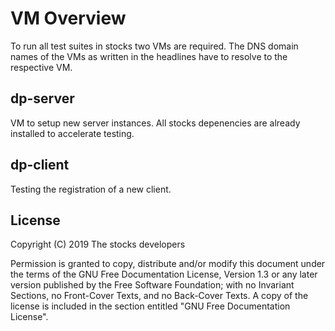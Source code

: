 # VM Overview

To run all test suites in stocks two VMs are required. The DNS domain names of
the VMs as written in the headlines have to resolve to the respective VM.

## dp-server

VM to setup new server instances. All stocks depenencies are already installed
to accelerate testing.

## dp-client

Testing the registration of a new client.

## License

Copyright (C)  2019  The stocks developers

Permission is granted to copy, distribute and/or modify this document
under the terms of the GNU Free Documentation License, Version 1.3
or any later version published by the Free Software Foundation;
with no Invariant Sections, no Front-Cover Texts, and no Back-Cover Texts.
A copy of the license is included in the section entitled "GNU
Free Documentation License".

